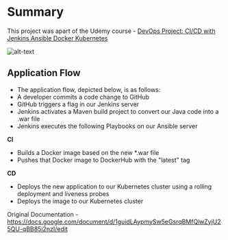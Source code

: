 
# Summary

This project was apart of the Udemy course -  [DevOps Project: CI/CD with Jenkins Ansible Docker Kubernetes
](https://www.udemy.com/course/valaxy-devops/)

![alt-text](https://i.imgur.com/EFeAB9E.png "Project Diagram")

## <b>Application Flow</b>

- The application flow, depicted below, is as follows:
- A developer commits a code change to GitHub
- GitHub triggers a flag in our Jenkins server
- Jenkins activates a Maven build project to convert our Java code into a .war file
- Jenkins executes the following Playbooks on our Ansible server


<b>CI</b>

- Builds a Docker image based on the new *.war file 
- Pushes that Docker image to DockerHub with the "latest" tag

<b>CD</b>

- Deploys the new application to our Kubernetes cluster using a rolling deployment and liveness probes
- Deploys the image to our Kubernetes cluster


Original Documentation - https://docs.google.com/document/d/1guidLAypmySw5eGsrqBMfQlwZyjU25QU-qBB85i2nzI/edit
